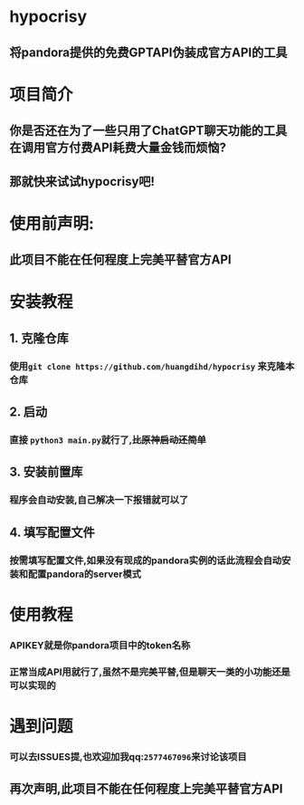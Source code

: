 # hypocrisy
## 将pandora提供的免费GPTAPI伪装成官方API的工具
# 项目简介
## 你是否还在为了一些只用了ChatGPT聊天功能的工具在调用官方付费API耗费大量金钱而烦恼?
## 那就快来试试hypocrisy吧!
# 使用前声明: 
## **此项目不能在任何程度上完美平替官方API**
# 安装教程
## 1. 克隆仓库
### 使用`git clone https://github.com/huangdihd/hypocrisy` 来克隆本仓库
## 2. 启动
### 直接 `python3 main.py`就行了,~~比原神启动还简单~~
## 3. 安装前置库
### 程序会自动安装,自己解决一下报错就可以了
## 4. 填写配置文件
### 按需填写配置文件,如果没有现成的pandora实例的话此流程会自动安装和配置pandora的server模式
# 使用教程
### APIKEY就是你pandora项目中的token名称
### 正常当成API用就行了,虽然不是完美平替,但是聊天一类的小功能还是可以实现的
# 遇到问题
### 可以去ISSUES提,也欢迎加我qq:`2577467096`来讨论该项目
## 再次声明,**此项目不能在任何程度上完美平替官方API**